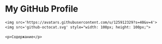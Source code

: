 <html lang="en">
<head>
    <meta charset="UTF-8">
    <meta name="viewport" content="width=device-width, initial-scale=1.0">
    <title>GitHub Profile Header</title>
    <link rel="stylesheet" href="styles.css">
    <link rel="icon" href="/github-icon-2.svg">
</head>
<body>

<div class="header">
    <h1>My GitHub Profile</h1>

    <img src='https://avatars.githubusercontent.com/u/125912329?s=40&v=4'>
    <img src='github-octocat.svg' style="width: 100px; height: 100px;">
    
    <p>Содержание</p>
</div>

</body>
</html>
